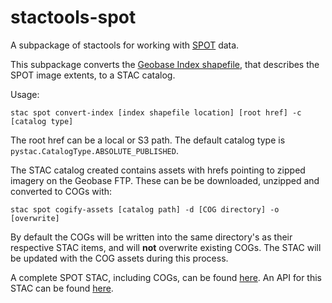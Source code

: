 # stactools-spot

A subpackage of stactools for working with [SPOT](https://open.canada.ca/data/en/dataset/d799c202-603d-4e5c-b1eb-d058803f80f9) data.

This subpackage converts the [Geobase Index shapefile](http://ftp.maps.canada.ca/pub/nrcan_rncan/image/spot/geobase_orthoimages/index/GeoBase_Orthoimage_Index.zip), that describes the SPOT image extents, to a STAC catalog.

Usage:
```
stac spot convert-index [index shapefile location] [root href] -c [catalog type]
```
The root href can be a local or S3 path. The default catalog type is `pystac.CatalogType.ABSOLUTE_PUBLISHED`.

The STAC catalog created contains assets with hrefs pointing to zipped imagery on the Geobase FTP. These can be be downloaded, unzipped and converted to COGs with:
```
stac spot cogify-assets [catalog path] -d [COG directory] -o [overwrite]
```

By default the COGs will be written into the same directory's as their respective STAC items, and will __not__ overwrite existing COGs. The STAC will be updated with the COG assets during this process.

A complete SPOT STAC, including COGs, can be found [here](). An API for this STAC can be found [here]().